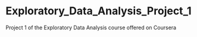# Exploratory_Data_Analysis_Project_1
Project 1 of the Exploratory Data Analysis course offered on Coursera

